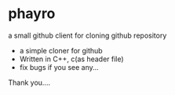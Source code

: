 # phayro
a small github client for cloning github repository

- a simple cloner for github
- Written in C++, c(as header file)
- fix bugs if you see any...

Thank you....

